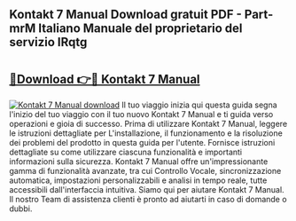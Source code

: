 ## Kontakt 7 Manual Download gratuit PDF - Part-mrM Italiano Manuale del proprietario del servizio IRqtg

# <h2><a href="http://dfaowds.blite.top/?on=Kontakt+7+Manual">🔗Download 👉🔴 Kontakt 7 Manual</a></h2>

[![Kontakt 7 Manual download](https://i.imgur.com/lujVjoI.png)](http://dfaowds.blite.top/?on=Kontakt+7+Manual)
Il tuo viaggio inizia qui questa guida segna l'inizio del tuo viaggio con il tuo nuovo Kontakt 7 Manual e ti guida verso operazioni e gioia di successo. Prima di utilizzare Kontakt 7 Manual, leggere le istruzioni dettagliate per L'installazione, il funzionamento e la risoluzione dei problemi del prodotto in questa guida per l'utente. Fornisce istruzioni dettagliate su come utilizzare ciascuna funzionalità e importanti informazioni sulla sicurezza. Kontakt 7 Manual offre un'impressionante gamma di funzionalità avanzate, tra cui Controllo Vocale, sincronizzazione automatica, impostazioni personalizzabili e analisi in tempo reale, tutte accessibili dall'interfaccia intuitiva. Siamo qui per aiutare Kontakt 7 Manual. Il nostro Team di assistenza clienti è pronto ad aiutarti in caso di domande o dubbi.
